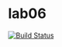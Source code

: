 # lab06
[![Build Status](https://travis-ci.org/elinagabitova/lab06.svg?branch=master)](https://travis-ci.org/elinagabitova/lab06)

